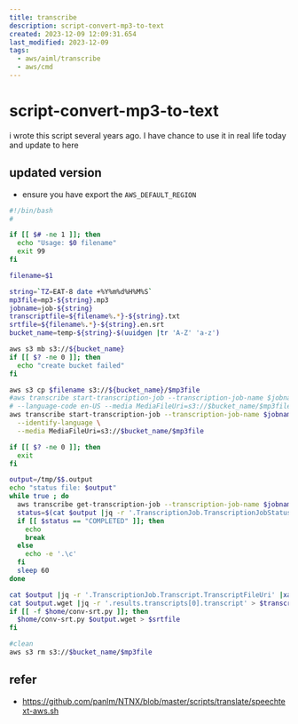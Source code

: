 ```yaml
---
title: transcribe
description: script-convert-mp3-to-text
created: 2023-12-09 12:09:31.654
last_modified: 2023-12-09
tags:
  - aws/aiml/transcribe
  - aws/cmd
---
```


# script-convert-mp3-to-text

i wrote this script several years ago. I have chance to use it in real life today and update to here

## updated version
- ensure you have export the `AWS_DEFAULT_REGION`
```sh
#!/bin/bash
# 

if [[ $# -ne 1 ]]; then
  echo "Usage: $0 filename"
  exit 99
fi

filename=$1

string=`TZ=EAT-8 date +%Y%m%d%H%M%S`
mp3file=mp3-${string}.mp3
jobname=job-${string}
transcriptfile=${filename%.*}-${string}.txt
srtfile=${filename%.*}-${string}.en.srt
bucket_name=temp-${string}-$(uuidgen |tr 'A-Z' 'a-z')

aws s3 mb s3://${bucket_name}
if [[ $? -ne 0 ]]; then
  echo "create bucket failed"
fi

aws s3 cp $filename s3://${bucket_name}/$mp3file
#aws transcribe start-transcription-job --transcription-job-name $jobname \
# --language-code en-US --media MediaFileUri=s3://$bucket_name/$mp3file
aws transcribe start-transcription-job --transcription-job-name $jobname \
  --identify-language \
  --media MediaFileUri=s3://$bucket_name/$mp3file

if [[ $? -ne 0 ]]; then
  exit 
fi

output=/tmp/$$.output
echo "status file: $output"
while true ; do
  aws transcribe get-transcription-job --transcription-job-name $jobname > $output
  status=$(cat $output |jq -r '.TranscriptionJob.TranscriptionJobStatus')
  if [[ $status == "COMPLETED" ]]; then
    echo
    break
  else
    echo -e '.\c'
  fi
  sleep 60
done

cat $output |jq -r '.TranscriptionJob.Transcript.TranscriptFileUri' |xargs -J {} wget -O $output.wget '{}'
cat $output.wget |jq -r '.results.transcripts[0].transcript' > $transcriptfile
if [[ -f $home/conv-srt.py ]]; then
  $home/conv-srt.py $output.wget > $srtfile
fi

#clean
aws s3 rm s3://$bucket_name/$mp3file

```



## refer
- https://github.com/panlm/NTNX/blob/master/scripts/translate/speechtext-aws.sh






